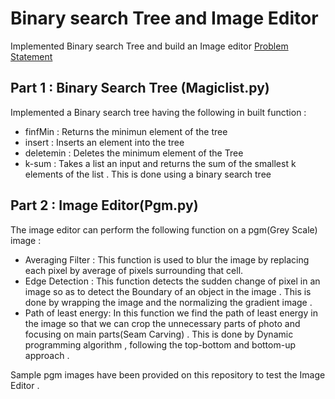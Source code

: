 # Binary search Tree and Image Editor
Implemented Binary search Tree and build an Image editor
[Problem Statement](https://github.com/amangupt01/Binary-search-Tree-and-Image-Editor-/blob/master/COL100%20Assignment.pdf)

## Part 1 : Binary Search Tree (Magiclist.py)
Implemented a Binary search tree having the following in built function :
* finfMin : Returns the minimun element of the tree 
* insert : Inserts an element into the tree
* deletemin : Deletes the minimum element of the Tree 
* k-sum : Takes a list an input and returns the sum of the smallest k elements of the list . This is done using a binary search tree  

## Part 2 : Image Editor(Pgm.py)
The image editor can perform the following function on a pgm(Grey Scale) image :
* Averaging Filter : This function is used to blur the image by replacing each pixel by average of pixels surrounding that cell. 
* Edge Detection : This function detects the sudden change of pixel in an image so as to detect the Boundary of an object in the image . This is done by wrapping the image and the normalizing the gradient image .
* Path of least energy: In this function we find the path of least energy in the image so that we can crop the unnecessary parts of photo and focusing on main parts(Seam Carving) . This is done by Dynamic programming algorithm , following the top-bottom and bottom-up approach .  

Sample pgm images have been provided on this repository to test the Image Editor .
